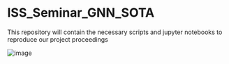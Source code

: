 # ISS_Seminar_GNN_SOTA
This repository will contain the necessary scripts and jupyter notebooks to reproduce our project proceedings



![image](https://github.com/ISSeminarGNNSOTA/ISS_Seminar_GNN_SOTA/assets/162732442/bf387468-62ab-4ebc-a892-901f0dcfe791)

